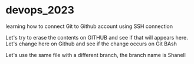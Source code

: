 # devops_2023
learning how to connect Git to Github account using SSH connection

Let's try to erase the contents on GITHUB and see if that will appears here.
Let's change here on Github and see if the change occurs on Git BAsh

Let's use the same file with a different branch, the branch name is Shanell
